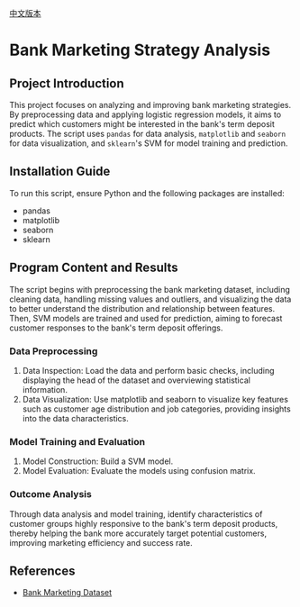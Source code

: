 [中文版本](README_zh.md)
# Bank Marketing Strategy Analysis

## Project Introduction

This project focuses on analyzing and improving bank marketing strategies. By preprocessing data and applying logistic regression models, it aims to predict which customers might be interested in the bank's term deposit products. The script uses `pandas` for data analysis, `matplotlib` and `seaborn` for data visualization, and `sklearn`'s SVM for model training and prediction.

## Installation Guide

To run this script, ensure Python and the following packages are installed:

- pandas
- matplotlib
- seaborn
- sklearn

## Program Content and Results

The script begins with preprocessing the bank marketing dataset, including cleaning data, handling missing values and outliers, and visualizing the data to better understand the distribution and relationship between features. Then, SVM models are trained and used for prediction, aiming to forecast customer responses to the bank's term deposit offerings.

### Data Preprocessing
1. Data Inspection: Load the data and perform basic checks, including displaying the head of the dataset and overviewing statistical information.
2. Data Visualization: Use matplotlib and seaborn to visualize key features such as customer age distribution and job categories, providing insights into the data characteristics.

### Model Training and Evaluation
1. Model Construction: Build a SVM model.
2. Model Evaluation: Evaluate the models using confusion matrix.

### Outcome Analysis
Through data analysis and model training, identify characteristics of customer groups highly responsive to the bank's term deposit products, thereby helping the bank more accurately target potential customers, improving marketing efficiency and success rate.

## References

- [Bank Marketing Dataset](https://www.kaggle.com/datasets/janiobachmann/bank-marketing-dataset)
